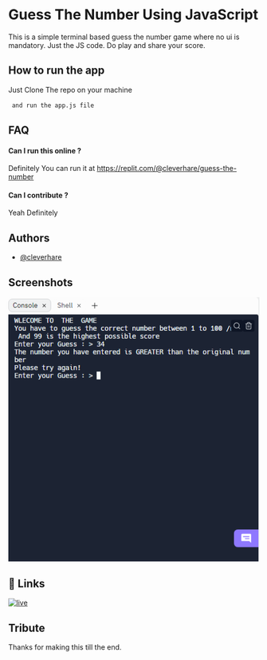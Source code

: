 
# Guess The Number Using JavaScript

This is a simple terminal based guess the number game where no ui is mandatory. Just the JS code. Do play and share your score.
## How to run the app

Just Clone The repo on your machine 

```bash
 and run the app.js file
```


## FAQ

#### Can I run this online ?

Definitely You can run it at  https://replit.com/@cleverhare/guess-the-number

#### Can I contribute ?

Yeah Definitely


## Authors

- [@cleverhare](https://www.github.com/cleverhare)





## Screenshots

![App Screenshot](./ss.png)


## 🔗 Links
[![live](https://img.shields.io/badge/Live_Link-000?style=for-the-badge&logo=ko-fi&logoColor=white)](https://replit.com/@cleverhare/guess-the-number)

## Tribute 

Thanks for making this till the end. 
